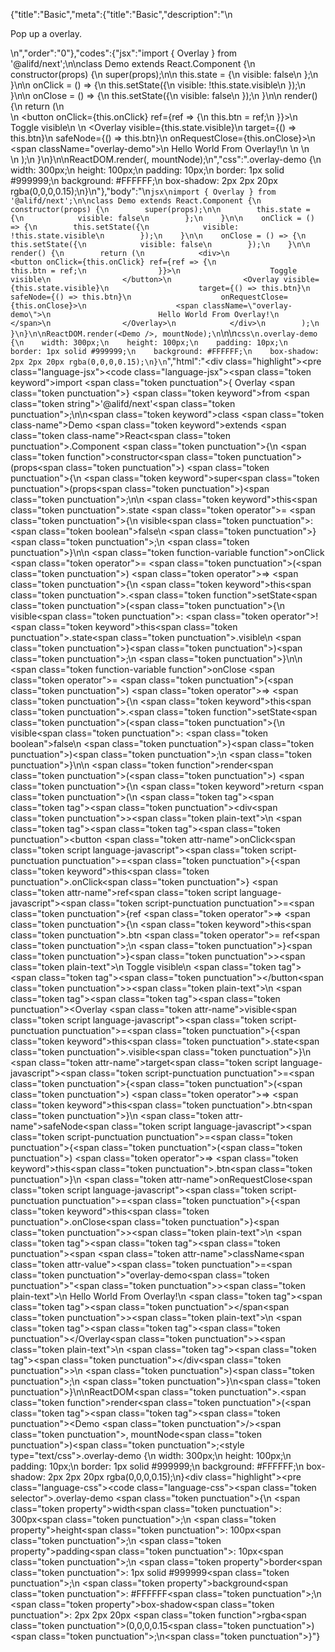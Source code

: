 {"title":"Basic","meta":{"title":"Basic","description":"\n<p>Pop up a overlay.</p>\n","order":"0"},"codes":{"jsx":"import { Overlay } from '@alifd/next';\n\nclass Demo extends React.Component {\n    constructor(props) {\n        super(props);\n\n        this.state = {\n            visible: false\n        };\n    }\n\n    onClick = () => {\n        this.setState({\n            visible: !this.state.visible\n        });\n    }\n\n    onClose = () => {\n        this.setState({\n            visible: false\n        });\n    }\n\n    render() {\n        return (\n            <div>\n                <button onClick={this.onClick} ref={ref => {\n                    this.btn = ref;\n                }}>\n                    Toggle visible\n                </button>\n                <Overlay visible={this.state.visible}\n                    target={() => this.btn}\n                    safeNode={() => this.btn}\n                    onRequestClose={this.onClose}>\n                    <span className=\"overlay-demo\">\n                        Hello World From Overlay!\n                    </span>\n                </Overlay>\n            </div>\n        );\n    }\n}\n\nReactDOM.render(<Demo />, mountNode);\n","css":".overlay-demo {\n    width: 300px;\n    height: 100px;\n    padding: 10px;\n    border: 1px solid #999999;\n    background: #FFFFFF;\n    box-shadow: 2px 2px 20px rgba(0,0,0,0.15);\n}\n"},"body":"\n````jsx\nimport { Overlay } from '@alifd/next';\n\nclass Demo extends React.Component {\n    constructor(props) {\n        super(props);\n\n        this.state = {\n            visible: false\n        };\n    }\n\n    onClick = () => {\n        this.setState({\n            visible: !this.state.visible\n        });\n    }\n\n    onClose = () => {\n        this.setState({\n            visible: false\n        });\n    }\n\n    render() {\n        return (\n            <div>\n                <button onClick={this.onClick} ref={ref => {\n                    this.btn = ref;\n                }}>\n                    Toggle visible\n                </button>\n                <Overlay visible={this.state.visible}\n                    target={() => this.btn}\n                    safeNode={() => this.btn}\n                    onRequestClose={this.onClose}>\n                    <span className=\"overlay-demo\">\n                        Hello World From Overlay!\n                    </span>\n                </Overlay>\n            </div>\n        );\n    }\n}\n\nReactDOM.render(<Demo />, mountNode);\n````\n\n````css\n.overlay-demo {\n    width: 300px;\n    height: 100px;\n    padding: 10px;\n    border: 1px solid #999999;\n    background: #FFFFFF;\n    box-shadow: 2px 2px 20px rgba(0,0,0,0.15);\n}\n````","html":"<script>(function(){\"use strict\";\n\nvar _createClass = function () { function defineProperties(target, props) { for (var i = 0; i < props.length; i++) { var descriptor = props[i]; descriptor.enumerable = descriptor.enumerable || false; descriptor.configurable = true; if (\"value\" in descriptor) descriptor.writable = true; Object.defineProperty(target, descriptor.key, descriptor); } } return function (Constructor, protoProps, staticProps) { if (protoProps) defineProperties(Constructor.prototype, protoProps); if (staticProps) defineProperties(Constructor, staticProps); return Constructor; }; }();\n\nvar _next = require(\"@alifd/next\");\n\nfunction _classCallCheck(instance, Constructor) { if (!(instance instanceof Constructor)) { throw new TypeError(\"Cannot call a class as a function\"); } }\n\nfunction _possibleConstructorReturn(self, call) { if (!self) { throw new ReferenceError(\"this hasn't been initialised - super() hasn't been called\"); } return call && (typeof call === \"object\" || typeof call === \"function\") ? call : self; }\n\nfunction _inherits(subClass, superClass) { if (typeof superClass !== \"function\" && superClass !== null) { throw new TypeError(\"Super expression must either be null or a function, not \" + typeof superClass); } subClass.prototype = Object.create(superClass && superClass.prototype, { constructor: { value: subClass, enumerable: false, writable: true, configurable: true } }); if (superClass) Object.setPrototypeOf ? Object.setPrototypeOf(subClass, superClass) : subClass.__proto__ = superClass; }\n\nvar Demo = function (_React$Component) {\n    _inherits(Demo, _React$Component);\n\n    function Demo(props) {\n        _classCallCheck(this, Demo);\n\n        var _this = _possibleConstructorReturn(this, (Demo.__proto__ || Object.getPrototypeOf(Demo)).call(this, props));\n\n        _this.onClick = function () {\n            _this.setState({\n                visible: !_this.state.visible\n            });\n        };\n\n        _this.onClose = function () {\n            _this.setState({\n                visible: false\n            });\n        };\n\n        _this.state = {\n            visible: false\n        };\n        return _this;\n    }\n\n    _createClass(Demo, [{\n        key: \"render\",\n        value: function render() {\n            var _this2 = this;\n\n            return React.createElement(\n                \"div\",\n                null,\n                React.createElement(\n                    \"button\",\n                    { onClick: this.onClick, ref: function ref(_ref) {\n                            _this2.btn = _ref;\n                        } },\n                    \"Toggle visible\"\n                ),\n                React.createElement(\n                    _next.Overlay,\n                    { visible: this.state.visible,\n                        target: function target() {\n                            return _this2.btn;\n                        },\n                        safeNode: function safeNode() {\n                            return _this2.btn;\n                        },\n                        onRequestClose: this.onClose },\n                    React.createElement(\n                        \"span\",\n                        { className: \"overlay-demo\" },\n                        \"Hello World From Overlay!\"\n                    )\n                )\n            );\n        }\n    }]);\n\n    return Demo;\n}(React.Component);\n\nReactDOM.render(React.createElement(Demo, null), mountNode);})()</script><div class=\"highlight\"><pre class=\"language-jsx\"><code class=\"language-jsx\"><span class=\"token keyword\">import</span> <span class=\"token punctuation\">{</span> Overlay <span class=\"token punctuation\">}</span> <span class=\"token keyword\">from</span> <span class=\"token string\">'@alifd/next'</span><span class=\"token punctuation\">;</span>\n\n<span class=\"token keyword\">class</span> <span class=\"token class-name\">Demo</span> <span class=\"token keyword\">extends</span> <span class=\"token class-name\">React<span class=\"token punctuation\">.</span>Component</span> <span class=\"token punctuation\">{</span>\n    <span class=\"token function\">constructor</span><span class=\"token punctuation\">(</span>props<span class=\"token punctuation\">)</span> <span class=\"token punctuation\">{</span>\n        <span class=\"token keyword\">super</span><span class=\"token punctuation\">(</span>props<span class=\"token punctuation\">)</span><span class=\"token punctuation\">;</span>\n\n        <span class=\"token keyword\">this</span><span class=\"token punctuation\">.</span>state <span class=\"token operator\">=</span> <span class=\"token punctuation\">{</span>\n            visible<span class=\"token punctuation\">:</span> <span class=\"token boolean\">false</span>\n        <span class=\"token punctuation\">}</span><span class=\"token punctuation\">;</span>\n    <span class=\"token punctuation\">}</span>\n\n    <span class=\"token function-variable function\">onClick</span> <span class=\"token operator\">=</span> <span class=\"token punctuation\">(</span><span class=\"token punctuation\">)</span> <span class=\"token operator\">=></span> <span class=\"token punctuation\">{</span>\n        <span class=\"token keyword\">this</span><span class=\"token punctuation\">.</span><span class=\"token function\">setState</span><span class=\"token punctuation\">(</span><span class=\"token punctuation\">{</span>\n            visible<span class=\"token punctuation\">:</span> <span class=\"token operator\">!</span><span class=\"token keyword\">this</span><span class=\"token punctuation\">.</span>state<span class=\"token punctuation\">.</span>visible\n        <span class=\"token punctuation\">}</span><span class=\"token punctuation\">)</span><span class=\"token punctuation\">;</span>\n    <span class=\"token punctuation\">}</span>\n\n    <span class=\"token function-variable function\">onClose</span> <span class=\"token operator\">=</span> <span class=\"token punctuation\">(</span><span class=\"token punctuation\">)</span> <span class=\"token operator\">=></span> <span class=\"token punctuation\">{</span>\n        <span class=\"token keyword\">this</span><span class=\"token punctuation\">.</span><span class=\"token function\">setState</span><span class=\"token punctuation\">(</span><span class=\"token punctuation\">{</span>\n            visible<span class=\"token punctuation\">:</span> <span class=\"token boolean\">false</span>\n        <span class=\"token punctuation\">}</span><span class=\"token punctuation\">)</span><span class=\"token punctuation\">;</span>\n    <span class=\"token punctuation\">}</span>\n\n    <span class=\"token function\">render</span><span class=\"token punctuation\">(</span><span class=\"token punctuation\">)</span> <span class=\"token punctuation\">{</span>\n        <span class=\"token keyword\">return</span> <span class=\"token punctuation\">(</span>\n            <span class=\"token tag\"><span class=\"token tag\"><span class=\"token punctuation\">&lt;</span>div</span><span class=\"token punctuation\">></span></span><span class=\"token plain-text\">\n                </span><span class=\"token tag\"><span class=\"token tag\"><span class=\"token punctuation\">&lt;</span>button</span> <span class=\"token attr-name\">onClick</span><span class=\"token script language-javascript\"><span class=\"token script-punctuation punctuation\">=</span><span class=\"token punctuation\">{</span><span class=\"token keyword\">this</span><span class=\"token punctuation\">.</span>onClick<span class=\"token punctuation\">}</span></span> <span class=\"token attr-name\">ref</span><span class=\"token script language-javascript\"><span class=\"token script-punctuation punctuation\">=</span><span class=\"token punctuation\">{</span>ref <span class=\"token operator\">=></span> <span class=\"token punctuation\">{</span>\n                    <span class=\"token keyword\">this</span><span class=\"token punctuation\">.</span>btn <span class=\"token operator\">=</span> ref<span class=\"token punctuation\">;</span>\n                <span class=\"token punctuation\">}</span><span class=\"token punctuation\">}</span></span><span class=\"token punctuation\">></span></span><span class=\"token plain-text\">\n                    Toggle visible\n                </span><span class=\"token tag\"><span class=\"token tag\"><span class=\"token punctuation\">&lt;/</span>button</span><span class=\"token punctuation\">></span></span><span class=\"token plain-text\">\n                </span><span class=\"token tag\"><span class=\"token tag\"><span class=\"token punctuation\">&lt;</span>Overlay</span> <span class=\"token attr-name\">visible</span><span class=\"token script language-javascript\"><span class=\"token script-punctuation punctuation\">=</span><span class=\"token punctuation\">{</span><span class=\"token keyword\">this</span><span class=\"token punctuation\">.</span>state<span class=\"token punctuation\">.</span>visible<span class=\"token punctuation\">}</span></span>\n                    <span class=\"token attr-name\">target</span><span class=\"token script language-javascript\"><span class=\"token script-punctuation punctuation\">=</span><span class=\"token punctuation\">{</span><span class=\"token punctuation\">(</span><span class=\"token punctuation\">)</span> <span class=\"token operator\">=></span> <span class=\"token keyword\">this</span><span class=\"token punctuation\">.</span>btn<span class=\"token punctuation\">}</span></span>\n                    <span class=\"token attr-name\">safeNode</span><span class=\"token script language-javascript\"><span class=\"token script-punctuation punctuation\">=</span><span class=\"token punctuation\">{</span><span class=\"token punctuation\">(</span><span class=\"token punctuation\">)</span> <span class=\"token operator\">=></span> <span class=\"token keyword\">this</span><span class=\"token punctuation\">.</span>btn<span class=\"token punctuation\">}</span></span>\n                    <span class=\"token attr-name\">onRequestClose</span><span class=\"token script language-javascript\"><span class=\"token script-punctuation punctuation\">=</span><span class=\"token punctuation\">{</span><span class=\"token keyword\">this</span><span class=\"token punctuation\">.</span>onClose<span class=\"token punctuation\">}</span></span><span class=\"token punctuation\">></span></span><span class=\"token plain-text\">\n                    </span><span class=\"token tag\"><span class=\"token tag\"><span class=\"token punctuation\">&lt;</span>span</span> <span class=\"token attr-name\">className</span><span class=\"token attr-value\"><span class=\"token punctuation\">=</span><span class=\"token punctuation\">\"</span>overlay-demo<span class=\"token punctuation\">\"</span></span><span class=\"token punctuation\">></span></span><span class=\"token plain-text\">\n                        Hello World From Overlay!\n                    </span><span class=\"token tag\"><span class=\"token tag\"><span class=\"token punctuation\">&lt;/</span>span</span><span class=\"token punctuation\">></span></span><span class=\"token plain-text\">\n                </span><span class=\"token tag\"><span class=\"token tag\"><span class=\"token punctuation\">&lt;/</span>Overlay</span><span class=\"token punctuation\">></span></span><span class=\"token plain-text\">\n            </span><span class=\"token tag\"><span class=\"token tag\"><span class=\"token punctuation\">&lt;/</span>div</span><span class=\"token punctuation\">></span></span>\n        <span class=\"token punctuation\">)</span><span class=\"token punctuation\">;</span>\n    <span class=\"token punctuation\">}</span>\n<span class=\"token punctuation\">}</span>\n\nReactDOM<span class=\"token punctuation\">.</span><span class=\"token function\">render</span><span class=\"token punctuation\">(</span><span class=\"token tag\"><span class=\"token tag\"><span class=\"token punctuation\">&lt;</span>Demo</span> <span class=\"token punctuation\">/></span></span><span class=\"token punctuation\">,</span> mountNode<span class=\"token punctuation\">)</span><span class=\"token punctuation\">;</span></code></pre></div><style type=\"text/css\">.overlay-demo {\n    width: 300px;\n    height: 100px;\n    padding: 10px;\n    border: 1px solid #999999;\n    background: #FFFFFF;\n    box-shadow: 2px 2px 20px rgba(0,0,0,0.15);\n}</style><div class=\"highlight\"><pre class=\"language-css\"><code class=\"language-css\"><span class=\"token selector\">.overlay-demo</span> <span class=\"token punctuation\">{</span>\n    <span class=\"token property\">width</span><span class=\"token punctuation\">:</span> 300px<span class=\"token punctuation\">;</span>\n    <span class=\"token property\">height</span><span class=\"token punctuation\">:</span> 100px<span class=\"token punctuation\">;</span>\n    <span class=\"token property\">padding</span><span class=\"token punctuation\">:</span> 10px<span class=\"token punctuation\">;</span>\n    <span class=\"token property\">border</span><span class=\"token punctuation\">:</span> 1px solid #999999<span class=\"token punctuation\">;</span>\n    <span class=\"token property\">background</span><span class=\"token punctuation\">:</span> #FFFFFF<span class=\"token punctuation\">;</span>\n    <span class=\"token property\">box-shadow</span><span class=\"token punctuation\">:</span> 2px 2px 20px <span class=\"token function\">rgba</span><span class=\"token punctuation\">(</span>0,0,0,0.15<span class=\"token punctuation\">)</span><span class=\"token punctuation\">;</span>\n<span class=\"token punctuation\">}</span></code></pre></div>"}